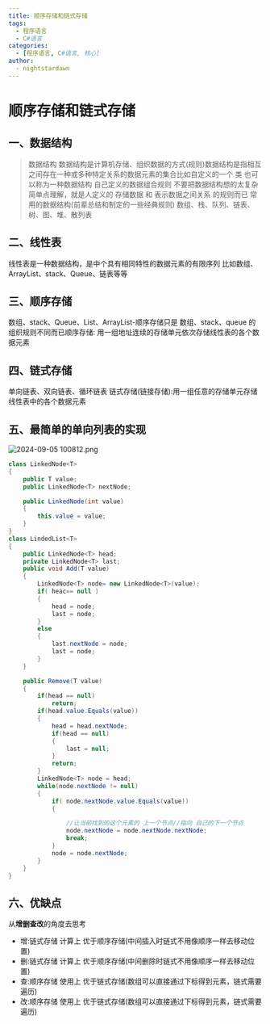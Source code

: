 ```yaml
---
title: 顺序存储和链式存储
tags:
  - 程序语言
  - C#语言
categories:
  - [程序语言, C#语言, 核心]
author:
  - nightstardawn
---
```


# 顺序存储和链式存储

## 一、数据结构

> 数据结构
> 数据结构是计算机存储、组织数据的方式(规则)数据结构是指相互之间存在一种或多种特定关系的数据元素的集合比如自定义的一个 类 也可以称为一种数据结构 自己定义的数据组合规则
> 不要把数据结构想的太复杂简单点理解，就是人定义的 存储数据 和 表示数据之间关系 的规则而已
> 常用的数据结构(前辈总结和制定的一些经典规则)
> 数组、栈、队列、链表、树、图、堆、散列表

## 二、线性表

线性表是一种数据结构，是中个具有相同特性的数据元素的有限序列
比如数组、ArrayList、stack、Queue、链表等等

## 三、顺序存储

数组、stack、Queue、List、ArrayList-顺序存储只是 数组、stack、queue 的 组织规则不同而已顺序存储:
用一组地址连续的存储单元依次存储线性表的各个数据元素

## 四、链式存储

单向链表、双向链表、循环链表
链式存储(链接存储):用一组任意的存储单元存储线性表中的各个数据元素

## 五、最简单的单向列表的实现

![ 2024-09-05 100812.png](https://s2.loli.net/2024/09/05/hNYVdkxGTu7FltC.png)

```cs
class LinkedNode<T>
{
    public T value;
    public LinkedNode<T> nextNode;

    public LinkedNode(int value)
    {
        this.value = value;
    }
}
class LindedList<T>
{
    public LinkedNode<T> head;
    private LinkedNode<T> last;
    public void Add(T value)
    {
        LinkedNode<T> node= new LinkedNode<T>(value);
        if( heac== null )
        {
            head = node;
            last = node;
        }
        else
        {
            last.nextNode = node;
            last = node;
        }
    }

    public Remove(T value)
    {
        if(head == null)
            return;
        if(head.value.Equals(value))
        {
            head = head.nextNode;
            if(head == null)
            {
                last = null;
            }
            return;
        }
        LinkedNode<T> node = head;
        while(node.nextNode != null)
        {
            if( node.nextNode.value.Equals(value))
            {

                //让当前找到的这个元素的 上一个节点//指向 自己的下一个节点
                node.nextNode = node.nextNode.nextNode;
                break;
            }
            node = node.nextNode;
        }
    }
}
```

## 六、优缺点

从**增删查改**的角度去思考

- 增:链式存储 计算上 优于顺序存储(中间插入时链式不用像顺序一样去移动位置)
- 删:链式存储 计算上 优于顺序存储(中间删除时链式不用像顺序一样去移动位置)
- 查:顺序存储 使用上 优于链式存储(数组可以直接通过下标得到元素，链式需要遍历)
- 改:顺序存储 使用上 优于链式存储(数组可以直接通过下标得到元素，链式需要遍历)
